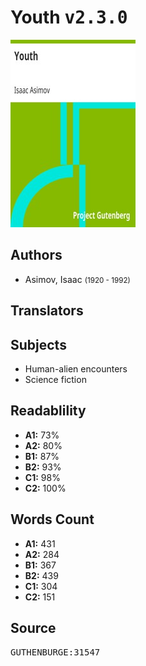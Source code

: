 # Youth <kbd>v2.3.0</kbd>

![](./cover.medium.jpg "")

## Authors


 - Asimov, Isaac <small>(1920 - 1992)</small>

## Translators



## Subjects


 - Human-alien encounters
 - Science fiction

## Readablility


 - **A1:** 73%
 - **A2:** 80%
 - **B1:** 87%
 - **B2:** 93%
 - **C1:** 98%
 - **C2:** 100%

## Words Count


 - **A1:** 431
 - **A2:** 284
 - **B1:** 367
 - **B2:** 439
 - **C1:** 304
 - **C2:** 151

## Source


<kbd>GUTHENBURGE:31547</kbd>
